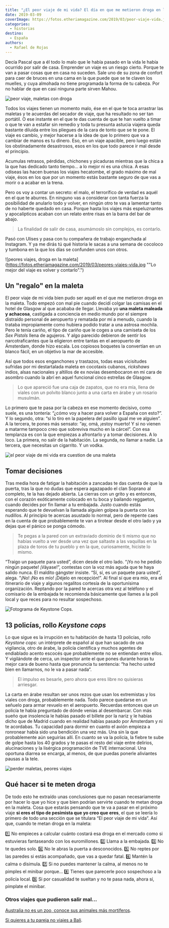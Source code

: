 ```yaml
---
title: "¿El peor viaje de mi vida? El día en que me metieron droga en la maleta"
date: 2019-03-09
coverImage: https://fotos.etheriamagazine.com/2019/03/peor-viaje-vida.jpg
categories: 
  - historias
destino: 
  - España
authors: 
  - Rafael de Rojas
---
```


Decía Pascal que a él todo lo malo que le había pasado en la vida le había ocurrido por salir de casa. Emprender un viaje es un riesgo cierto. Porque te van a pasar cosas que en casa no suceden. Sale uno de su zona de confort para caer de bruces en una cama en la que puede que se te claven los muelles, y cuya almohada no tiene programada la forma de tu cabeza. Por no hablar de que en casi ninguna parte sirven Mahou.

![peor viaje, maletas con droga](https://fotos.etheriamagazine.com/2019/03/peor-viaje-vida.jpg "Las benditas esperas en los aeropuertos.")

Todos los viajes tienen un momento malo, ése en el que te toca arrastrar las maletas y 
te acuerdas del secador de viaje, que ha resultado no ser tan portátil. O ese instante 
en el que te das cuenta de que te han vuelto a timar o que te van a estafar sin remedio 
y toda tu presunta astucia viajera queda bastante diluida entre los pliegues de la cara 
de tonto que se te pone. El viaje es cambio, y mejor hacerse a la idea de que lo primero 
que va a cambiar de manos es tu dinero. Eso, en un viaje apacible, pero luego están los 
obstinadamente desastrosos, esos en los que todo parece ir mal desde el principio. 

Acumulas retrasos, pérdidas, chichones y picaduras mientras que la chica a la que has 
dedicado tanto tiempo... a lo mejor ni es una chica. A esas odiseas las hacen buenas los 
viajes hecatombe, el grado máximo de mal viaje, ésos en los que por un momento estás 
bastante seguro de que vas a morir o a acabar en la trena. 

Pero os voy a contar un secreto: el malo, el terrorífico de verdad es aquél en el que te 
aburres. En ninguno vas a considerar con tanta fuerza la posibilidad de anularlo todo y 
volver, en ningún otro te vas a lamentar tanto de no haberte quedado en casa. Porque 
hasta los viajes más espeluznantes y apocalípticos acaban con un relato entre risas en 
la barra del bar de abajo. 

> La finalidad de salir de casa, asumámoslo sin complejos, es contarlo. 

Pasó con Ulises y pasa con tu compañera de trabajo enganchada al Instagram. Y ya me 
dirás tú qué historia le sacas a una semana de cocoloco y tumbona en la que los días se 
confunden unos con otros. 

![peores viajes, droga en la maleta](https://fotos.etheriamagazine.com/2019/03/peores-viajes-vida.jpg ""Lo mejor del viaje es volver y contarlo".")

## Un "regalo" en la maleta

El peor viaje de mi vida bien pudo ser aquél en el que me metieron droga en la maleta. 
Todo empezó con mal pie cuando decidí colgar las camisas en el hotel de Glasgow al que 
acababa de llegar. Llevaba yo **una maleta maleada y achacosa**, castigada a conciencia 
en medio mundo por el siempre distraído personal de aeropuerto y rematada por mí a 
menudo, cuando la trataba impropiamente como hubiera podido tratar a una astrosa 
mochila. Pero le tenía cariño, el tipo de cariño que le coges a una camiseta de los _Sex 
Pistols_ llena de agujeros. Y algo parecido debieron de sentir los narcotraficantes que 
la eligieron entre tantas en el aeropuerto de Ámsterdam, donde hizo escala. Los copiosos 
boquetes la convertían en un blanco fácil, en un objetivo la mar de accesible. 

Así que todos esos enganchones y trastazos, todas esas vicisitudes sufridas por mi 
destartalada maleta en cocotaxis cubanos, _rickshaws_ indios, alsas nacionales y 
altillos de ex novias desembocaron en mi cara de asombro cuando la abrí en aquel 
funcional cinco estrellas de Glasgow. 

> Lo que apareció fue una caja de zapatos, que no era mía, llena de viales con un polvito 
> blanco junto a una carta en árabe y un rosario musulmán. 

Lo primero que te pasa por la cabeza en ese momento decisivo, como suele, es una 
tontería: “¿cómo voy a hacer para volver a España con esto?”. Y lo segundo, otra: “si lo 
tiro en la papelera del pasillo igual me ve alguien”. A la tercera, te pones más 
sensato: “ay, omá, ¡estoy muerto! Y si no vienen a matarme tampoco creo que sobreviva 
mucho en la cárcel”. Con esa templanza es con la que empiezas a afrontarlo y a tomar 
decisiones. A lo loco. La primera, no salir de la habitación. La segunda, no llamar a 
nadie. La tercera, que necesitas un cigarrito. Y un vodka. 

![el peor viaje de mi vida era cuestion de una maleta](https://fotos.etheriamagazine.com/2019/03/maleta-hotel-droga.jpg "Una maleta marron tuvo la culpa del desastre")

## Tomar decisiones

Tras media hora de fatigar la habitación a zancadas te das cuenta de que la puerta, tras 
la que no dudas que espera agazapado el clan Soprano al completo, te la has dejado 
abierta. La cierras con un grito y es entonces, con el corazón exóticamente colocado en 
tu boca y bailando reggaeton, cuando decides por fin llamar a tu embajada. Justo cuando 
estás esperando que te devuelvan la llamada alguien golpea la puerta con los nudillos. 
Al principio te acercas asustado lo normal, pero de repente caes en la cuenta de que 
probablemente te van a tirotear desde el otro lado y ya dejas que el pánico se ponga 
cómodo. 

> Te pegas a la pared con un extraviado dominio de ti mismo que no habías vuelto a ver 
> desde una vez que saltaste a las vaquillas en la plaza de toros de tu pueblo y en la 
> que, curiosamente, hiciste lo mismo. 

“Traigo un paquete para usted”, dicen desde el otro lado. “¡Yo no he pedido ningún 
paquete! ¡Váyase!”, contestas con la voz más aguda que te haya salido nunca. El maldito 
gángster insiste. “Sí, sí, es un paquete para usted”, alega. “¡No! ¡No es mío! ¡Déjelo 
en recepción!”. Al final sí que era mío, era el itinerario de viaje y algunos regalitos 
cortesía de la oportunísima organización. Reptando por la pared te acercas otra vez al 
teléfono y el comisario de la embajada te recomienda básicamente que llames a la poli 
local y que reces para no resultar sospechoso. 

![Fotograma de Keystone Cops.](https://fotos.etheriamagazine.com/2019/02/Keystone-Cops.jpg "© Fotograma de Keystone Cops.")

## 13 policías, rollo _Keystone cops_

Lo que sigue es la irrupción en tu habitación de hasta 13 policías, rollo _Keystone 
cops_: un intérprete de español al que han sacado de una vigilancia, otro de árabe, la 
policía científica y muchos agentes de endiablado acento escocés que probablemente no se 
entiendan entre ellos. Y vigilándote de cerca, un inspector ante el que pones durante 
horas tu mejor cara de bueno hasta que pronuncia tu sentencia: “ha hecho usted bien en 
llamarnos, no le va a pasar nada”. 

> El impulso es besarle, pero ahora que eres libre no quisieras arriesgar. 

La carta en árabe resultan ser unos rezos que usan los extremistas y los viales con 
droga, probablemente nada. Todo parece quedarse en un señuelo para armar revuelo en el 
aeropuerto. Recuerdas entonces que un policía te había preguntado de dónde venías al 
desembarcar. Con más sueño que insolencia le habías pasado el billete por la nariz y le 
habías dicho que de Madrid cuando en realidad habías pasado por Ámsterdam y ni te 
acordabas. Tu capacidad para dormir en cuanto el avión empieza a ronronear había sido 
una bendición una vez más. Una sin la que probablemente aún seguirías allí. En cuanto se 
va la policía, la fiebre te sube de golpe hasta los 40 grados y te pasas el resto del 
viaje entre delirios, alucinaciones y la lisérgica programación de TVE internacional. 
Una oportuna diarrea se encarga, al menos, de que puedas ponerle aliviantes pausas a la 
tele. 

![perder maletas, peores viajes](https://fotos.etheriamagazine.com/2019/03/vuelos.jpg)

## Qué hacer si te meten droga

De todo esto he extraído unas conclusiones que no pasan necesariamente por hacer lo que 
yo hice y que bien podrían servirte cuando te metan droga en la maleta. Cosa que estarás 
pensando que te va a pasar en el próximo viaje **si eres el tipo de pesimista que yo 
creo que eres**, el que se leería lo primero de todo una sección que se titulara “El 
peor viaje de mi vida”. Así que, cuando te metan droga en la maleta: 

1️⃣ No empieces a calcular cuánto costará esa droga en el mercado como si estuvieras 
fantaseando con los euromillones. 2️⃣ Llama a la embajada. 3️⃣ No te quedes solo. 4️⃣ No 
le abras la puerta a desconocidos. 5️⃣ No reptes por las paredes si estás acompañado, 
que vas a quedar fatal. 6️⃣ Mantén la calma o disimula. 7️⃣ Si no puedes mantener la 
calma, al menos no te pimples el minibar porque... 8️⃣ Tienes que parecerle poco 
sospechoso a la policía local. 9️⃣ Si por casualidad te sueltan y no te pasa nada, ahora 
sí, pímplate el minibar. 

### Otros viajes que pudieron salir mal...

[Australia no es un zoo, conoce sus animales más 
mortíferos](https://etheriamagazine.com/2019/07/31/consejos-viajar-australia-evitar-peligros-animales/). 

[Si quieres a tu pareja no viajes a 
Bali](https://etheriamagazine.com/2019/07/23/luna-miel-bali-maldicion-ruptura/).
